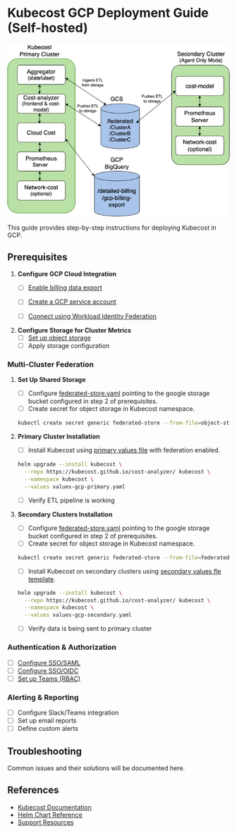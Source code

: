 # Kubecost GCP Deployment Guide (Self-hosted)

![Kubecost Enterprise Architecture](/assets/gcp-diagram.png)

This guide provides step-by-step instructions for deploying Kubecost in GCP.

## Prerequisites
1. **Configure GCP Cloud Integration**
   - [ ] [Enable billing data export](https://www.ibm.com/docs/en/kubecost/self-hosted/2.x?topic=integrations-gcp-cloud-integration#ariaid-title2)
   - [ ] [Create a GCP service account](https://www.ibm.com/docs/en/kubecost/self-hosted/2.x?topic=integrations-gcp-cloud-integration#ariaid-title3)
   - [ ] [Connect using Workload Identity Federation](https://www.ibm.com/docs/en/kubecost/self-hosted/2.x?topic=integrations-gcp-cloud-integration#ariaid-title5)


2. **Configure Storage for Cluster Metrics**
   - [ ] [Set up object storage](https://www.ibm.com/docs/en/kubecost/self-hosted/2.x?topic=configuration-gcp-multi-cluster-storage)
   - [ ] Apply storage configuration

### Multi-Cluster Federation 

1. **Set Up Shared Storage**
   - [ ] Configure [federated-store.yaml](/gcp/federated-store.yaml) pointing to the google storage bucket configured in step 2 of prerequisites. 
   - [ ] Create secret for object storage in Kubecost namespace.
   ```bash
   kubectl create secret generic federated-store --from-file=object-store.yaml -n kubecost
   ```

2. **Primary Cluster Installation**
   - [ ] Install Kubecost using [primary values file](/gcp/values-gcp-primary.yaml) with federation enabled.

   ```bash
   helm upgrade --install kubecost \
     --repo https://kubecost.github.io/cost-analyzer/ kubecost \
     --namespace kubecost \
     --values values-gcp-primary.yaml
   ```
   - [ ] Verify ETL pipeline is working

3. **Secondary Clusters Installation**
   - [ ] Configure [federated-store.yaml](/gcp/federated-store.yaml) pointing to the google storage bucket configured in step 2 of prerequisites. 
   - [ ] Create secret for object storage in Kubecost namespace.
   ```bash
   kubectl create secret generic federated-store --from-file=federated-store.yaml -n kubecost
   ```
   - [ ] Install Kubecost on secondary clusters using [secondary values fle template](/gcp/values-gcp-secondary.yaml).

   ```bash
   helm upgrade --install kubecost \
     --repo https://kubecost.github.io/cost-analyzer/ kubecost \
     --namespace kubecost \
     --values values-gcp-secondary.yaml
   ```
   - [ ] Verify data is being sent to primary cluster


### Authentication & Authorization
- [ ] [Configure SSO/SAML](https://www.ibm.com/docs/en/kubecost/self-hosted/2.x?topic=configuration-user-management-saml)
- [ ] [Configure SSO/OIDC](https://www.ibm.com/docs/en/kubecost/self-hosted/2.x?topic=configuration-user-management-ssooidc)
- [ ] [Set up Teams (RBAC)](https://www.ibm.com/docs/en/kubecost/self-hosted/2.x?topic=ui-teams)

### Alerting & Reporting
- [ ] Configure Slack/Teams integration
- [ ] Set up email reports
- [ ] Define custom alerts

## Troubleshooting

Common issues and their solutions will be documented here.

## References

- [Kubecost Documentation](https://www.ibm.com/docs/en/kubecost)
- [Helm Chart Reference](https://github.com/kubecost/cost-analyzer-helm-chart)
- [Support Resources](https://support.kubecost.com/) 
